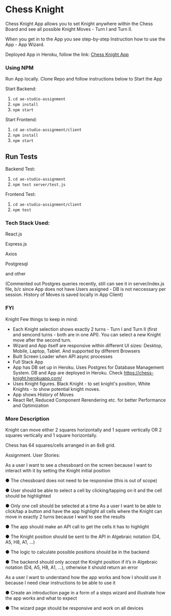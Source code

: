 # Chess Knight

Chess Knight App allows you to set Knight anywhere within the Chess Board and see 
 all possible Knight Moves - Turn I and Turn II.

When you get in to the App you see step-by-step Instruction how to use the App - App Wizard.

Deployed App in Heroku, follow the link: [Chess Knight App](https://chess-knight.herokuapp.com/)

### Using NPM

Run App locally. 
Clone Repo and follow instructions below to Start the App

Start Backend:

1. `cd ae-studio-assignment`
2. `npm install`
3. `npm start`

Start Frontend:

1. `cd ae-studio-assignment/client`
2. `npm install`
3. `npm start`


## Run Tests

Backend Test:

1. `cd ae-studio-assignment`
2. `npm test server/test.js`

Frontend Test:

1. `cd ae-studio-assignment/client`
2. `npm test`


### Tech Stack Used:

React.js

Express.js

Axios

Postgresql 

and other


(Commented out Postgres queries recently, still can see it in server/index.js file, b/c since App does not have Users assigned - DB is not neccessary per session. History of Moves is saved locally in App Client)



### FYI

Knight 
Few things to keep in mind:
- Each Knight selection shows exactly 2 turns - Turn I and Turn II 
      (first and sencond turns - both are in one API). You can select a new Knight move after the second turn.
- Wizard and App itself are responsive within different UI sizes: Desktop, Mobile, Laptop, Tablet. 
      And supported by different Browsers
- Built Screen Loader when API async processes
- Full Stack App
- App has DB set up in Heroku. Uses Postgres for Database Management System. 
      DB and App are deployed in Heroku. Check https://chess-knight.herokuapp.com/
- Uses Knight figures. Black Knight - to set knight's position, White Knights - to show potential knight moves.
- App shows History of Moves
- React Ref, Reduced Component Rerendering etc. for better Performance and Optimization



### More Description

Knight can move either 2 squares horizontally and 1 square vertically OR 2 squares vertically
and 1 square horizontally.

Chess has 64 squares/cells arranged in an 8x8 grid.


Assignment. User Stories:

As a user I want to see a chessboard on the screen because I want to interact with it by setting
the Knight initial position

● The chessboard does not need to be responsive (this is out of scope)

● User should be able to select a cell by clicking/tapping on it and the cell should be
highlighted

● Only one cell should be selected at a time
As a user I want to be able to click/tap a button and have the app highlight all cells where the
Knight can move in exactly 2 turns because I want to see the results

● The app should make an API call to get the cells it has to highlight

● The Knight position should be sent to the API in Algebraic notation (D4, A5, H8, A1, ...)

● The logic to calculate possible positions should be in the backend

● The backend should only accept the Knight position if it’s in Algebraic notation (D4, A5,
H8, A1, ...), otherwise it should return an error

As a user I want to understand how the app works and how I should use it because I need clear
instructions to be able to use it

● Create an introduction page in a form of a steps wizard and illustrate how the app works
and what to expect

● The wizard page should be responsive and work on all devices


